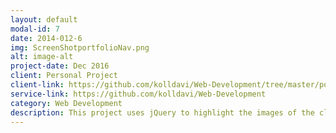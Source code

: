 ```yaml
---
layout: default
modal-id: 7
date: 2014-012-6
img: ScreenShotportfolioNav.png
alt: image-alt
project-date: Dec 2016
client: Personal Project
client-link: https://github.com/kolldavi/Web-Development/tree/master/portfolioNav
service-link: https://github.com/kolldavi/Web-Development
category: Web Development
description: This project uses jQuery to highlight the images of the class selected It can be viewed <a href ="http://www.dkoller.com/Web-Development/portfolioNav/index.html"> Here</a>
---
```

